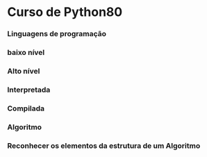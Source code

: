 # Curso de Python80

### Linguagens de programação
### baixo nível
### Alto nível
### Interpretada
### Compilada


### Algoritmo
### Reconhecer os elementos da estrutura de um Algoritmo
